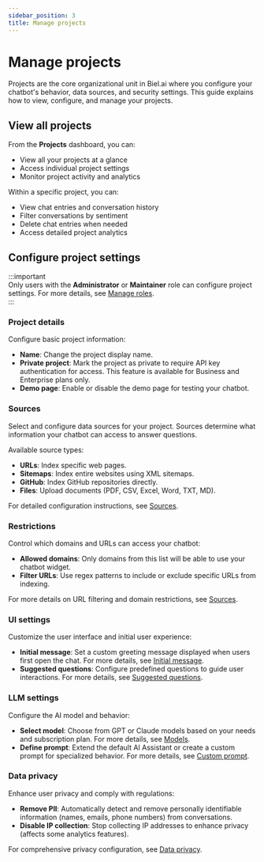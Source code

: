 ```yaml
---
sidebar_position: 3
title: Manage projects
---
```


# Manage projects

Projects are the core organizational unit in Biel.ai where you configure your chatbot's behavior, data sources, and security settings. This guide explains how to view, configure, and manage your projects.


## View all projects

From the **Projects** dashboard, you can:

- View all your projects at a glance
- Access individual project settings
- Monitor project activity and analytics

Within a specific project, you can:

- View chat entries and conversation history
- Filter conversations by sentiment
- Delete chat entries when needed
- Access detailed project analytics

## Configure project settings

:::important  
Only users with the **Administrator** or **Maintainer** role can configure project settings. For more details, see [Manage roles](roles.md).  
:::  

### Project details

Configure basic project information:

- **Name**: Change the project display name.
- **Private project**: Mark the project as private to require API key authentication for access. This feature is available for Business and Enterprise plans only.
- **Demo page**: Enable or disable the demo page for testing your chatbot.

### Sources

Select and configure data sources for your project. Sources determine what information your chatbot can access to answer questions.

Available source types:
- **URLs**: Index specific web pages.
- **Sitemaps**: Index entire websites using XML sitemaps.  
- **GitHub**: Index GitHub repositories directly.
- **Files**: Upload documents (PDF, CSV, Excel, Word, TXT, MD).

For detailed configuration instructions, see [Sources](../customization/sources.mdx).

### Restrictions

Control which domains and URLs can access your chatbot:

- **Allowed domains**: Only domains from this list will be able to use your chatbot widget.
- **Filter URLs**: Use regex patterns to include or exclude specific URLs from indexing.

For more details on URL filtering and domain restrictions, see [Sources](../customization/sources.mdx).

### UI settings

Customize the user interface and initial user experience:

- **Initial message**: Set a custom greeting message displayed when users first open the chat. For more details, see [Initial message](../customization/initial-message.mdx).
- **Suggested questions**: Configure predefined questions to guide user interactions. For more details, see [Suggested questions](../customization/suggested-questions.mdx).


### LLM settings

Configure the AI model and behavior:

- **Select model**: Choose from GPT or Claude models based on your needs and subscription plan. For more details, see [Models](../customization/models.md).
- **Define prompt**: Extend the default AI Assistant or create a custom prompt for specialized behavior. For more details, see [Custom prompt](../customization/custom-prompt.md).


### Data privacy

Enhance user privacy and comply with regulations:

- **Remove PII**: Automatically detect and remove personally identifiable information (names, emails, phone numbers) from conversations.
- **Disable IP collection**: Stop collecting IP addresses to enhance privacy (affects some analytics features).

For comprehensive privacy configuration, see [Data privacy](../customization/data-privacy.mdx).
